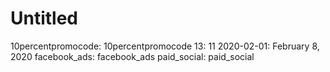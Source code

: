 # Untitled

10percentpromocode: 10percentpromocode
13: 11
2020-02-01: February 8, 2020
facebook_ads: facebook_ads
paid_social: paid_social